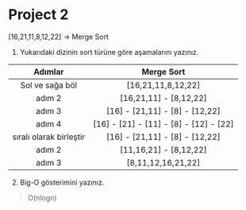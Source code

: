 # Project 2
[16,21,11,8,12,22] -> Merge Sort

1. Yukarıdaki dizinin sort türüne göre aşamalarını yazınız.

|Adımlar |Merge Sort |
|:--:|:--:|
| Sol ve sağa böl   |[16,21,11,8,12,22]|
| adım 2                                              |[16,21,11] - [8,12,22]|
| adım 3                                                |[16] - [21,11] - [8] - [12,22]|
| adım 4                                                |[16] - [21] - [11] - [8] - [12] - [22]|
| sıralı olarak birleştir         |[16] - [21,11] - [8] - [12,22]|
| adım 2                                                  |[11,16,21] - [8,12,22]|
| adım 3                                                |[8,11,12,16,21,22]|

2. Big-O gösterimini yazınız.

> O(nlogn)
